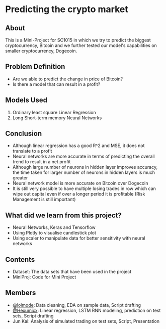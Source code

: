# Predicting the crypto market

## About

This is a Mini-Project for SC1015 in which we try to predict the biggest cryptocurrency, Bitcoin and we further tested our model's capabilities on smaller cryptocurrency, Dogecoin.

## Problem Definition

- Are we able to predict the change in price of Bitcoin?
- Is there a model that can result in a profit?

## Models Used

1. Ordinary least square Linear Regression
2. Long Short-term memory Neural Networks

## Conclusion
- Although linear regression has a good R^2 and MSE, it does not translate to a profit
- Neural networks are more accurate in terms of predicting the overall trend to result in a net profit
- Although large number of neurons in hidden layer improves accuracy, the time taken for larger number of neurons in hidden layers is much greater
- Neural network model is more accurate on Bitcoin over Dogecoin
- It is still very possible to have multiple losing trades in row which can wipe out capital even if over a longer period it is profitable (Risk Management is still important)

## What did we learn from this project?
- Neural Networks, Keras and Tensorflow
- Using Plotly to visualise candlestick plot
- Using scaler to manipulate data for better sensitivity with neural networks


## Contents
- Dataset: The data sets that have been used in the project
- MiniProj: Code for Mini Project

## Members
- [@lolmode](https://github.com/lolmode):  Data cleaning, EDA on sample data, Script drafting
- [@Hexumicx](https://github.com/Hexumicx): Linear regression, LSTM RNN modeling, prediction on test sets, Script drafting
- Jun Kai: Analysis of simulated trading on test sets, Script, Presentation


